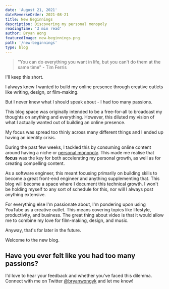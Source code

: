 ```yaml
---
date: 'August 21, 2021'
dateReverseOrder: 2021-08-21
title: New Beginnings
description: Discovering my personal monopoly
readingTime: '3 min read'
author: Bryan Wong
featuredImage: new-beginnings.png
path: '/new-beginnings'
type: blog
---
```


> "You can do everything you want in life, but you can't do them at the same time" - Tim Ferris

I'll keep this short.

I always knew I wanted to build my online presence through creative outlets like writing, design, or film-making.

But I never knew what I should speak about - I had too many passions.

This blog space was originally intended to be a free-for-all to broadcast my thoughts on anything and everything. However, this diluted my vision of what I actually wanted out of building an online presence.

My focus was spread too thinly across many different things and I ended up having an identity crisis.

During the past few weeks, I tackled this by consuming online content around having a niche or [personal monopoly](https://perell.com/note/build-a-personal-monopoly/). This made me realise that <b>focus</b> was the key for both accelerating my personal growth, as well as for creating compelling content.

As a software engineer, this meant focusing primarily on building skills to become a great front-end engineer and anything supplementing that. This blog will become a space where I document this technical growth. I won't be holding myself to any sort of schedule for this, nor will I always post anything extensive.

For everything else I'm passionate about, I'm pondering upon using YouTube as a creative outlet. This means covering topics like lifestyle, productivity, and business. The great thing about video is that it would allow me to combine my love for film-making, design, and music.

Anyway, that's for later in the future.

Welcome to the new blog.

## Have you ever felt like you had too many passions?

I'd love to hear your feedback and whether you've faced this dilemma. Connect with me on Twitter [@bryanwongyk](https://twitter.com/bryanwongyk) and let me know!
